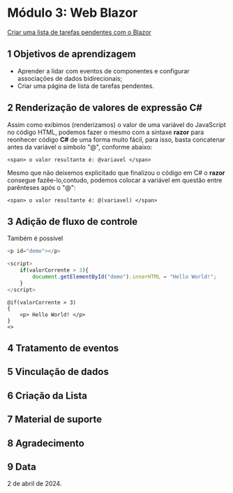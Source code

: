 # Módulo 3: Web Blazor

[Criar uma lista de tarefas pendentes com o Blazor](https://learn.microsoft.com/pt-br/training/modules/build-blazor-todo-list/)


## 1 Objetivos de aprendizagem

- Aprender a lidar com eventos de componentes e configurar associações de dados bidirecionais;
- Criar uma página de lista de tarefas pendentes.

## 2 Renderização de valores de expressão C#

Assim como exibimos (renderizamos) o valor de uma variável do JavaScript no código HTML, podemos fazer o mesmo com a sintaxe **razor** para reonhecer código **C#** de uma forma muito fácil, para isso, basta concatenar antes da variável o símbolo "@", conforme abaixo:

```razor
<span> o valor resultante é: @variavel </span>
```

Mesmo que não deixemos explicitado que finalizou o código em C# o **razor** consegue fazêe-lo,contudo, podemos colocar a variável em questão entre parênteses após o "@":

```razor
<span> o valor resultante é: @(variavel) </span>
```

## 3 Adição de fluxo de controle

Também é possível 

```js
<p id="demo"></p>

<script>
    if(valorCorrente > 3){
        document.getElementById("demo").innerHTML = "Hello World!";
    }
</script>
```

```razor
@if(valorCorrente > 3)
{
    <p> Hello World! </p>
}
<>
```

## 4 Tratamento de eventos


## 5 Vinculação de dados

## 6 Criação da Lista


## 7 Material de suporte

## 8 Agradecimento

## 9 Data

2 de abril de 2024.